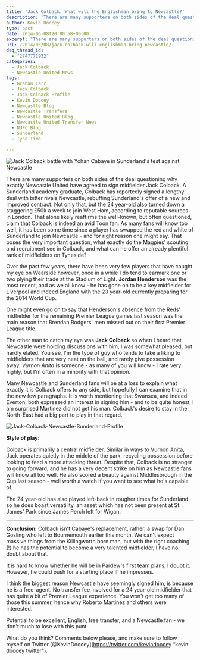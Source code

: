 ```yaml
---
title: 'Jack Colback: What will the Englishman bring to Newcastle?'
description: 'There are many supporters on both sides of the deal questioning why exactly Newcastle United have agreed to sign midfielder Jack Colback. A Sunderland..'
author: Kevin Doocey
type: post
date: 2014-06-08T20:00:58+00:00
excerpt: "There are many supporters on both sides of the deal questioning why exactly Newcastle United have agreed to sign midfielder Jack Colback. A Sunderland academy graduate, Colback has reportedly signed a lengthy deal with bitter rivals Newcastle, rebuffing Sunderland's offer of a new.."
url: /2014/06/08/jack-colback-will-englishman-bring-newcastle/
dsq_thread_id:
  - "2747771932"
categories:
  - Jack Colback
  - Newcastle United News
tags:
  - Graham Carr
  - Jack Colback
  - Jack Colback Profile
  - Kevin Doocey
  - Newcastle Blog
  - Newcastle Transfers
  - Newcastle United Blog
  - Newcastle United Transfer News
  - NUFC Blog
  - Sunderland
  - Tyne Time

---
```

![Jack Colback battle with Yohan Cabaye in Sunderland's test against Newcastle](https://www.tynetime.com/wp-content/uploads/2014/06/Jack-Colback-Sunderland-Newcastle.jpg "Colback - Looks set to make controversial switch to Newcastle in the coming days")

There are many supporters on both sides of the deal questioning why exactly Newcastle United have agreed to sign midfielder Jack Colback. A Sunderland academy graduate, Colback has reportedly signed a lengthy deal with bitter rivals Newcastle, rebuffing Sunderland's offer of a new and improved contract. Not only that, but the 24 year-old also turned down a staggering £50k a week to join West Ham, according to reputable sources in London. That alone likely reaffirms the well-known, but often questioned, claim that Colback is indeed an avid Toon fan. As many fans will know too well, it has been some time since a player has swapped the red and white of Sunderland to join Newcastle - and for right reason one might say. That poses the very important question, what exactly do the Magpies' scouting and recruitment see in Colback, and what can he offer an already plentiful rank of midfielders on Tyneside?

Over the past few years, there have been very few players that have caught my eye on Wearside however, once in a while I do tend to earmark one or two plying their trade at the Stadium of Light. **Jordan Henderson** was the most recent, and as we all know - he has gone on to be a key midfielder for Liverpool and indeed England with the 23 year-old currently preparing for the 2014 World Cup.

One might even go on to say that Henderson's absence from the Reds' midfielder for the remaining Premier League games last season was  the main reason that Brendan Rodgers' men missed out on their first Premier League title.

The other man to catch my eye was **Jack Colback** so when I heard that Newcastle were holding discussions with him, I was somewhat pleased, but hardly elated. You see, I'm the type of guy who tends to take a liking to midfielders that are very neat on the ball, and rarely give possession away. _Vurnon Anita_ is someone - as many of you will know - I rate very highly, but I'm often in a minority with that opinion.

Many Newcastle and Sunderland fans will be at a loss to explain what exactly it is Colback offers to any side, but hopefully I can examine that in the new few paragraphs. It is worth mentioning that Swansea, and indeed Everton, both expressed an interest in signing him - and to be quite honest, I am surprised Martinez did not get his man. Colback's desire to stay in the North-East had a big part to play in that regard.

![Jack-Colback-Newcastle-Sunderland-Profile](https://www.tynetime.com/wp-content/uploads/2014/06/Jack-Colback-Newcastle-Sunderland-Profile.png)

**Style of play:**

Colback is primarily a central midfielder. Similar in ways to Vurnon Anita, Jack operates quietly in the middle of the park, recycling possession before looking to feed a more attacking threat. Despite that, Colback is no stranger to going forward, and he has a very decent strike on him as Newcastle fans will know all too well. He also scored a beauty against Middlesbrough in the Cup last season - well worth a watch if you want to see what he's capable of.

The 24 year-old has also played left-back in rougher times for Sunderland so he does boast versatility, an asset which has not been present at St. James' Park since James Perch left for Wigan.
_________________________________

**Conclusion:** Colback isn't Cabaye's replacement, rather, a swap for Dan Gosling who left to Bournemouth earlier this month. We can't expect massive things from the Killingworth born man, but with the right coaching (!) he has the potential to become a very talented midfielder, I have no doubt about that.

It is hard to know whether he will be in Pardew's first team plans, I doubt it. However, he could push for a starting place if he impresses.

I think the biggest reason Newcastle have seemingly signed him, is because he is a free-agent. No transfer fee involved for a 24 year-old midfielder that has quite a bit of Premier League experience. You won't get too many of those this summer, hence why Roberto Martinez and others were interested.

Potential to be excellent, English, free transfer, and a Newcastle fan - we don't much to lose with this punt.

What do you think? Comments below please, and make sure to follow myself on Twitter [@KevinDoocey](https://twitter.com/kevindoocey “kevin doocey twitter").
